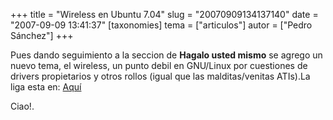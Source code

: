 +++
title = "Wireless en Ubuntu 7.04"
slug = "20070909134137140"
date = "2007-09-09 13:41:37"
[taxonomies]
tema = ["articulos"]
autor = ["Pedro Sánchez"]
+++

Pues dando seguimiento a la seccion de **Hagalo usted mismo** se agrego
un nuevo tema, el wireless, un punto debil en GNU/Linux por cuestiones
de drivers propietarios y otros rollos (igual que las malditas/venitas
ATIs).La liga esta en:
[Aquí](http://wiki.glib.org.mx/index.php/H%C3%A1galo_usted_mismo#Wireles_en_Ubuntu_7.04)

Ciao!.

